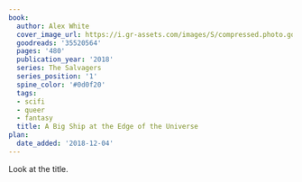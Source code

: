 ```yaml
---
book:
  author: Alex White
  cover_image_url: https://i.gr-assets.com/images/S/compressed.photo.goodreads.com/books/1504129587l/35520564._SX98_.jpg
  goodreads: '35520564'
  pages: '480'
  publication_year: '2018'
  series: The Salvagers
  series_position: '1'
  spine_color: '#0d0f20'
  tags:
  - scifi
  - queer
  - fantasy
  title: A Big Ship at the Edge of the Universe
plan:
  date_added: '2018-12-04'
---
```


Look at the title.
